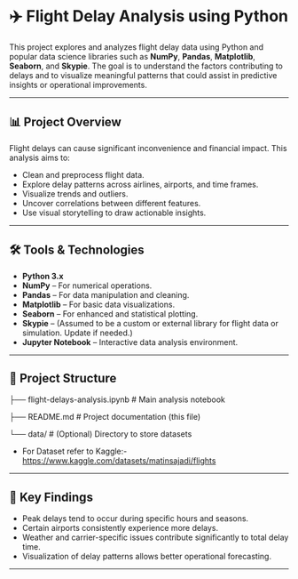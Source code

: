 # ✈️ Flight Delay Analysis using Python

This project explores and analyzes flight delay data using Python and popular data science libraries such as **NumPy**, **Pandas**, **Matplotlib**, **Seaborn**, and **Skypie**. The goal is to understand the factors contributing to delays and to visualize meaningful patterns that could assist in predictive insights or operational improvements.

---

## 📊 Project Overview

Flight delays can cause significant inconvenience and financial impact. This analysis aims to:

- Clean and preprocess flight data.
- Explore delay patterns across airlines, airports, and time frames.
- Visualize trends and outliers.
- Uncover correlations between different features.
- Use visual storytelling to draw actionable insights.

---

## 🛠️ Tools & Technologies

- **Python 3.x**
- **NumPy** – For numerical operations.
- **Pandas** – For data manipulation and cleaning.
- **Matplotlib** – For basic data visualizations.
- **Seaborn** – For enhanced and statistical plotting.
- **Skypie** – (Assumed to be a custom or external library for flight data or simulation. Update if needed.)
- **Jupyter Notebook** – Interactive data analysis environment.

---

## 📁 Project Structure
├── flight-delays-analysis.ipynb # Main analysis notebook

├── README.md # Project documentation (this file)

└── data/ # (Optional) Directory to store datasets
- For Dataset refer to Kaggle:- https://www.kaggle.com/datasets/matinsajadi/flights

---

## 📌 Key Findings

- Peak delays tend to occur during specific hours and seasons.
- Certain airports consistently experience more delays.
- Weather and carrier-specific issues contribute significantly to total delay time.
- Visualization of delay patterns allows better operational forecasting.

---
